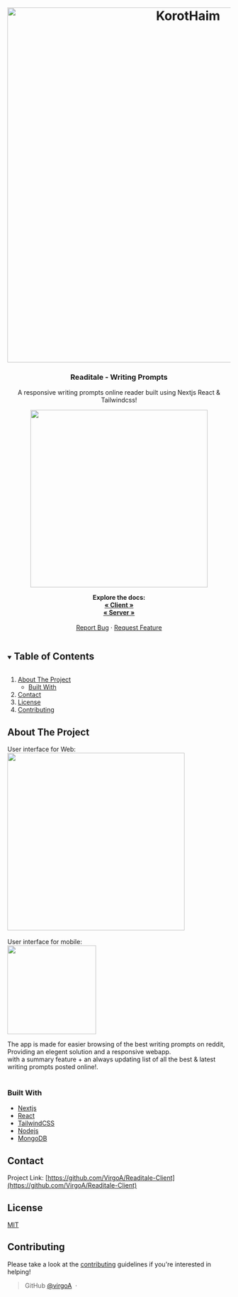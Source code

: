 
<!-- PROJECT LOGO -->
<br />
<h1 align="center">
  <br>
  <a href="#"><img src="https://i.imgur.com/lwMiN7H.png" alt="KorotHaim" width="800"></a>
</h1>


<p align="center">
  
  
  <h3 align="center">Readitale - Writing Prompts</h3>

  <p align="center">
    A responsive writing prompts online reader built using Nextjs React & Tailwindcss!
    <br />
  <p align="center">
  <img src="https://s2.gifyu.com/images/readitale.gif" width="400" />
  </p>

  
  <p align="center">
  <strong>Explore the docs:</strong>
  <br/>
    <a href="https://github.com/VirgoA/Readitale-Client"><strong>« Client »</strong></a>
  <br/>
      <a href="https://github.com/VirgoA/Readitale-Server"><strong>« Server »</strong></a>
    <br />
    <br />
    <a href="https://github.com/VirgoA/Readitale-Client/issues">Report Bug</a>
    ·
    <a href="https://github.com/VirgoA/Readitale-Client/issues">Request Feature</a>
  </p>
  </p>
</p>



<!-- TABLE OF CONTENTS -->
<details open="open">
  <summary><h2 style="display: inline-block">Table of Contents</h2></summary>
  <ol>
    <li>
      <a href="#about-the-project">About The Project</a>
      <ul>
        <li><a href="#built-with">Built With</a></li>
      </ul>
    </li>
    <li><a href="#contact">Contact</a></li>
    <li><a href="#license">License</a></li>
    <li><a href="#contributing">Contributing</a></li>
  </ol>
</details>



<!-- ABOUT THE PROJECT -->
## About The Project

<div>
User interface for Web:<br />
<img src="https://i.imgur.com/ShzxJ6u.png" width="400px" />
<br /><br />
User interface for mobile:<br />
<img src="https://i.imgur.com/c6SfCS4.png" width="200px" />
</div>

The app is made for easier browsing of the best writing prompts on reddit, Providing an elegent solution and a responsive webapp.<br />
with a summary feature + an always updating list of all the best & latest writing prompts posted online!.
<br />
<br />

### Built With

* [Nextjs](https://nextjs.org/)
* [React](https://reactjs.org/)
* [TailwindCSS](https://tailwindcss.com/)
* [Nodejs](https://nodejs.org/)
* [MongoDB](https://www.mongodb.com/)



<!-- CONTACT -->
## Contact

Project Link: [https://github.com/VirgoA/Readitale-Client](https://github.com/VirgoA/Readitale-Client)

## License
[MIT](https://tldrlegal.com/license/mit-license)

## Contributing
Please take a look at the [contributing](#) guidelines if you're interested in helping!

> GitHub [@virgoA](https://github.com/virgoA) &nbsp;&middot;&nbsp;
